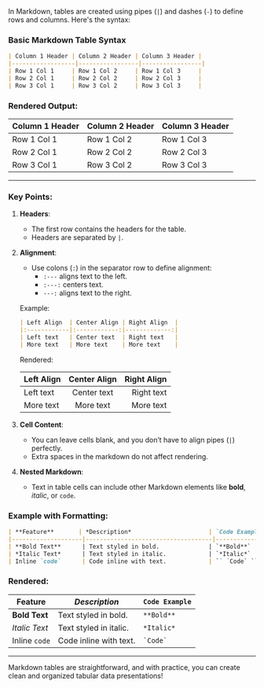 

In Markdown, tables are created using pipes (`|`) and dashes (`-`) to define rows and columns. Here's the syntax:

### Basic Markdown Table Syntax

```markdown
| Column 1 Header | Column 2 Header | Column 3 Header |
|------------------|-----------------|-----------------|
| Row 1 Col 1     | Row 1 Col 2     | Row 1 Col 3     |
| Row 2 Col 1     | Row 2 Col 2     | Row 2 Col 3     |
| Row 3 Col 1     | Row 3 Col 2     | Row 3 Col 3     |
```

### Rendered Output:

| Column 1 Header | Column 2 Header | Column 3 Header |
|------------------|-----------------|-----------------|
| Row 1 Col 1     | Row 1 Col 2     | Row 1 Col 3     |
| Row 2 Col 1     | Row 2 Col 2     | Row 2 Col 3     |
| Row 3 Col 1     | Row 3 Col 2     | Row 3 Col 3     |

---

### Key Points:
1. **Headers**: 
   - The first row contains the headers for the table.
   - Headers are separated by `|`.
   
2. **Alignment**:
   - Use colons (`:`) in the separator row to define alignment:
     - `:---` aligns text to the left.
     - `:---:` centers text.
     - `---:` aligns text to the right.
     
   Example:

   ```markdown
   | Left Align  | Center Align | Right Align  |
   |:------------|:------------:|-------------:|
   | Left text   | Center text  | Right text   |
   | More text   | More text    | More text    |
   ```

   Rendered:

   | Left Align  | Center Align | Right Align  |
   |:------------|:------------:|-------------:|
   | Left text   | Center text  | Right text   |
   | More text   | More text    | More text    |

3. **Cell Content**:
   - You can leave cells blank, and you don’t have to align pipes (`|`) perfectly.
   - Extra spaces in the markdown do not affect rendering.

4. **Nested Markdown**: 
   - Text in table cells can include other Markdown elements like **bold**, *italic*, or `code`.

### Example with Formatting:

```markdown
| **Feature**       | *Description*                      | `Code Example` |
|--------------------|------------------------------------|----------------|
| **Bold Text**      | Text styled in bold.              | `**Bold**`     |
| *Italic Text*      | Text styled in italic.            | `*Italic*`     |
| Inline `code`      | Code inline with text.            | `` `Code` ``   |
```

### Rendered:

| **Feature**       | *Description*                      | `Code Example` |
|--------------------|------------------------------------|----------------|
| **Bold Text**      | Text styled in bold.              | `**Bold**`     |
| *Italic Text*      | Text styled in italic.            | `*Italic*`     |
| Inline `code`      | Code inline with text.            | `` `Code` ``   |

---

Markdown tables are straightforward, and with practice, you can create clean and organized tabular data presentations!
